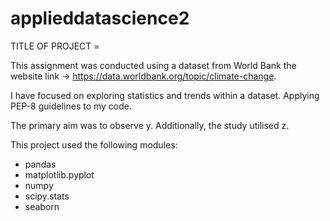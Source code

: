 # applieddatascience2

TITLE OF PROJECT = 

This assignment was conducted using a dataset from World Bank the website link -> https://data.worldbank.org/topic/climate-change.

I have focused on exploring statistics and trends within a dataset.  Applying PEP-8 guidelines to my code.

The primary aim was to observe y. Additionally, the study utilised z.

This project used the following modules:

- pandas
- matplotlib.pyplot
- numpy
- scipy.stats
- seaborn 
